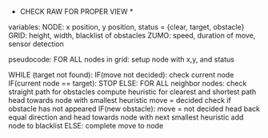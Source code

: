 * CHECK RAW FOR PROPER VIEW *

variables:
NODE: x position, y position, status = {clear, target, obstacle}
GRID: height, width, blacklist of obstacles
ZUMO: speed, duration of move, sensor detection

pseudocode:
FOR ALL nodes in grid:
  setup node with x,y, and status 

WHILE (target not found):
  IF(move not decided):
    check current node
    IF(current node == target):
      STOP
    ELSE:
      FOR ALL neighbor nodes:
	check straight path for obstacles
        compute heuristic for clearest and shortest path
      head towards node with smallest heuristic
      move = decided
      check if obstacle has not appeared
      IF(new obstacle):
	move = not decided
        head back equal direction and head towards node with next smallest heuristic
	add node to blacklist
      ELSE:
	complete move to node
